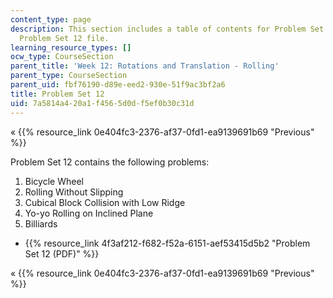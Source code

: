 ```yaml
---
content_type: page
description: This section includes a table of contents for Problem Set 12 and the
  Problem Set 12 file.
learning_resource_types: []
ocw_type: CourseSection
parent_title: 'Week 12: Rotations and Translation - Rolling'
parent_type: CourseSection
parent_uid: fbf76190-d89e-eed2-930e-51f9ac3bf2a6
title: Problem Set 12
uid: 7a5814a4-20a1-f456-5d0d-f5ef0b30c31d
---
```


« {{% resource_link 0e404fc3-2376-af37-0fd1-ea9139691b69 "Previous" %}}

Problem Set 12 contains the following problems:

1.  Bicycle Wheel
2.  Rolling Without Slipping
3.  Cubical Block Collision with Low Ridge
4.  Yo-yo Rolling on Inclined Plane
5.  Billiards

*   {{% resource_link 4f3af212-f682-f52a-6151-aef53415d5b2 "Problem Set 12 (PDF)" %}}

« {{% resource_link 0e404fc3-2376-af37-0fd1-ea9139691b69 "Previous" %}}